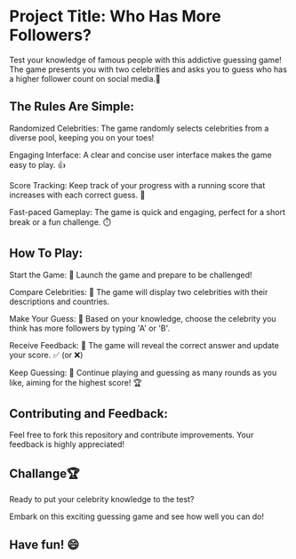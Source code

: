
# Project Title: Who Has More Followers?
Test your knowledge of famous people with this addictive guessing game!  The game presents you with two celebrities and asks you to guess who has a higher follower count on social media.🚀
## The Rules Are Simple:

Randomized Celebrities: The game randomly selects celebrities from a diverse pool, keeping you on your toes!

Engaging Interface: A clear and concise user interface makes the game easy to play. 👍

Score Tracking: Keep track of your progress with a running score that increases with each correct guess. 🚀

Fast-paced Gameplay: The game is quick and engaging, perfect for a short break or a fun challenge. ⏱️
## How To Play:
Start the Game: 🎉 Launch the game and prepare to be challenged!

Compare Celebrities: 👥 The game will display two celebrities with their descriptions and countries.

Make Your Guess: 🧠 Based on your knowledge, choose the celebrity you think has more followers by typing 'A' or 'B'.

Receive Feedback: 💬 The game will reveal the correct answer and update your score. ✅ (or ❌)

Keep Guessing: 🔁 Continue playing and guessing as many rounds as you like, aiming for the highest score! 🏆
## Contributing and Feedback:
Feel free to fork this repository and contribute improvements. Your feedback is highly appreciated!

## Challange🏆
Ready to put your celebrity knowledge to the test? 

Embark on this exciting guessing game and see how well you can do!
## Have fun! 😄

